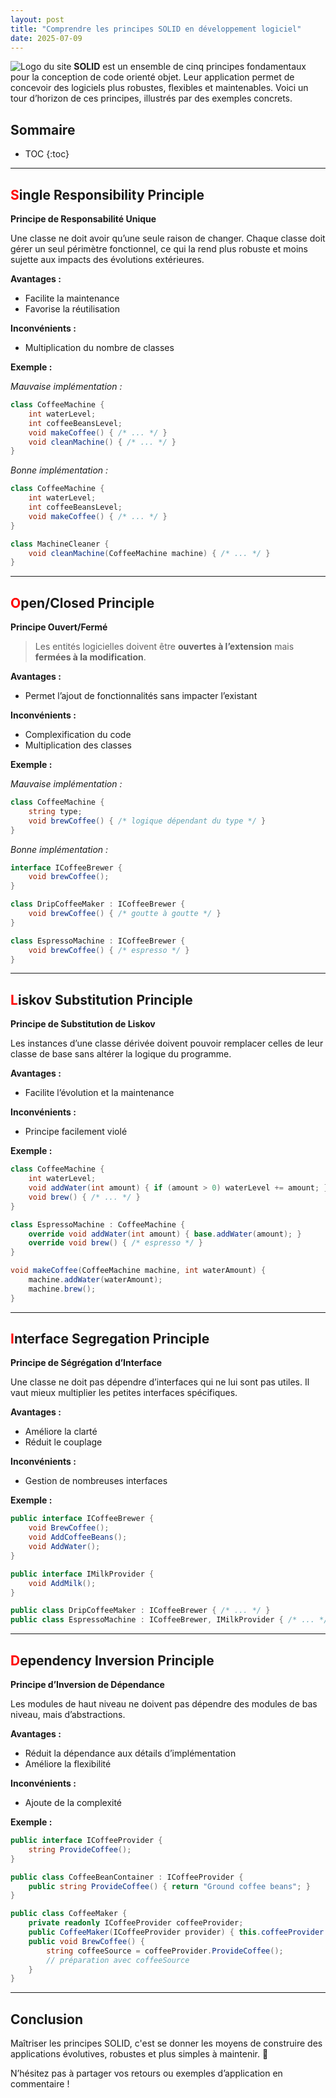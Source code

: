 ```yaml
---
layout: post
title: "Comprendre les principes SOLID en développement logiciel"
date: 2025-07-09
---
```

![Logo du site](solid.png)
**SOLID** est un ensemble de cinq principes fondamentaux pour la conception de code orienté objet. Leur application permet de concevoir des logiciels plus robustes, flexibles et maintenables. Voici un tour d’horizon de ces principes, illustrés par des exemples concrets.

## Sommaire
* TOC
{:toc}

---

## <span style="color:red">S</span>ingle Responsibility Principle  
**Principe de Responsabilité Unique**

Une classe ne doit avoir qu’une seule raison de changer. Chaque classe doit gérer un seul périmètre fonctionnel, ce qui la rend plus robuste et moins sujette aux impacts des évolutions extérieures.

**Avantages :**
- Facilite la maintenance
- Favorise la réutilisation

**Inconvénients :**
- Multiplication du nombre de classes

**Exemple :**

_Mauvaise implémentation :_
```csharp
class CoffeeMachine {
    int waterLevel;
    int coffeeBeansLevel;
    void makeCoffee() { /* ... */ }
    void cleanMachine() { /* ... */ }
}
```

_Bonne implémentation :_
```csharp
class CoffeeMachine {
    int waterLevel;
    int coffeeBeansLevel;
    void makeCoffee() { /* ... */ }
}

class MachineCleaner {
    void cleanMachine(CoffeeMachine machine) { /* ... */ }
}
```

---

## <span style="color:red">O</span>pen/Closed Principle  
**Principe Ouvert/Fermé**

> Les entités logicielles doivent être **ouvertes à l’extension** mais **fermées à la modification**.

**Avantages :**
- Permet l’ajout de fonctionnalités sans impacter l’existant

**Inconvénients :**
- Complexification du code
- Multiplication des classes

**Exemple :**

_Mauvaise implémentation :_
```csharp
class CoffeeMachine {
    string type;
    void brewCoffee() { /* logique dépendant du type */ }
}
```

_Bonne implémentation :_
```csharp
interface ICoffeeBrewer {
    void brewCoffee();
}

class DripCoffeeMaker : ICoffeeBrewer {
    void brewCoffee() { /* goutte à goutte */ }
}

class EspressoMachine : ICoffeeBrewer {
    void brewCoffee() { /* espresso */ }
}
```

---

## <span style="color:red">L</span>iskov Substitution Principle  
**Principe de Substitution de Liskov**

Les instances d’une classe dérivée doivent pouvoir remplacer celles de leur classe de base sans altérer la logique du programme.

**Avantages :**
- Facilite l’évolution et la maintenance

**Inconvénients :**
- Principe facilement violé

**Exemple :**
```csharp
class CoffeeMachine {
    int waterLevel;
    void addWater(int amount) { if (amount > 0) waterLevel += amount; }
    void brew() { /* ... */ }
}

class EspressoMachine : CoffeeMachine {
    override void addWater(int amount) { base.addWater(amount); }
    override void brew() { /* espresso */ }
}

void makeCoffee(CoffeeMachine machine, int waterAmount) {
    machine.addWater(waterAmount);
    machine.brew();
}
```

---

## <span style="color:red">I</span>nterface Segregation Principle  
**Principe de Ségrégation d’Interface**

Une classe ne doit pas dépendre d’interfaces qui ne lui sont pas utiles. Il vaut mieux multiplier les petites interfaces spécifiques.

**Avantages :**
- Améliore la clarté
- Réduit le couplage

**Inconvénients :**
- Gestion de nombreuses interfaces

**Exemple :**
```csharp
public interface ICoffeeBrewer {
    void BrewCoffee();
    void AddCoffeeBeans();
    void AddWater();
}

public interface IMilkProvider {
    void AddMilk();
}

public class DripCoffeeMaker : ICoffeeBrewer { /* ... */ }
public class EspressoMachine : ICoffeeBrewer, IMilkProvider { /* ... */ }
```

---

## <span style="color:red">D</span>ependency Inversion Principle  
**Principe d’Inversion de Dépendance**

Les modules de haut niveau ne doivent pas dépendre des modules de bas niveau, mais d’abstractions.

**Avantages :**
- Réduit la dépendance aux détails d’implémentation
- Améliore la flexibilité

**Inconvénients :**
- Ajoute de la complexité

**Exemple :**
```csharp
public interface ICoffeeProvider {
    string ProvideCoffee();
}

public class CoffeeBeanContainer : ICoffeeProvider {
    public string ProvideCoffee() { return "Ground coffee beans"; }
}

public class CoffeeMaker {
    private readonly ICoffeeProvider coffeeProvider;
    public CoffeeMaker(ICoffeeProvider provider) { this.coffeeProvider = provider; }
    public void BrewCoffee() {
        string coffeeSource = coffeeProvider.ProvideCoffee();
        // préparation avec coffeeSource
    }
}
```

---

## Conclusion

Maîtriser les principes SOLID, c'est se donner les moyens de construire des applications évolutives, robustes et plus simples à maintenir. 🌱

N’hésitez pas à partager vos retours ou exemples d’application en commentaire !
